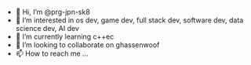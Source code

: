 - 👋 Hi, I’m @prg-jpn-sk8
- 👀 I’m interested in os dev, game dev, full stack dev, software dev, data science dev, AI dev
- 🌱 I’m currently learning c++ec
- 💞️ I’m looking to collaborate on ghassenwoof
- 📫 How to reach me ...

<!---
prg-jpn-sk8/prg-jpn-sk8 is a ✨ special ✨ repository because its `README.md` (this file) appears on your GitHub profile.
You can click the Preview link to take a look at your changes.
--->

